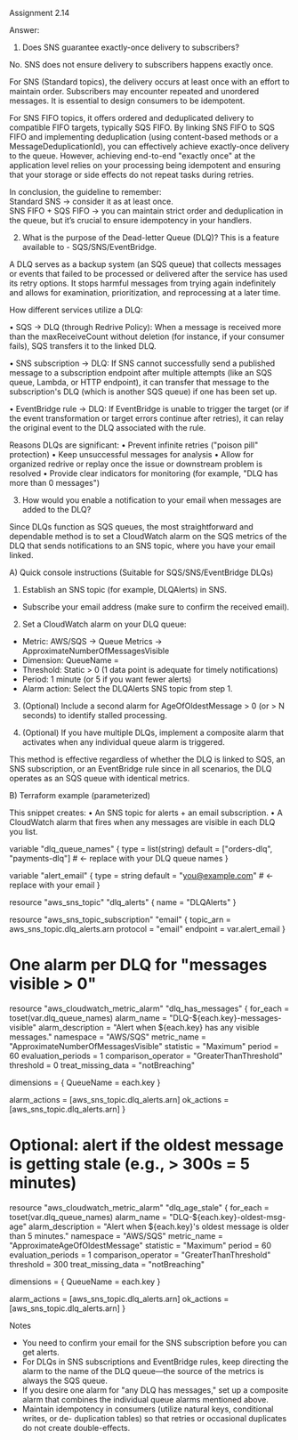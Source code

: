 Assignment 2.14

Answer:

1) 	Does SNS guarantee exactly-once delivery to subscribers?

No. SNS does not ensure delivery to subscribers happens exactly once. 

For SNS (Standard topics), the delivery occurs at least once with an effort to maintain order. Subscribers may encounter repeated and unordered messages. It is essential to design consumers to be idempotent.

For SNS FIFO topics, it offers ordered and deduplicated delivery to compatible FIFO targets, typically SQS FIFO. By linking SNS FIFO to SQS FIFO and implementing deduplication (using content-based methods or a MessageDeduplicationId), you can effectively achieve exactly-once delivery to the queue. However, achieving end-to-end "exactly once" at the application level relies on your processing being idempotent and ensuring that your storage or side effects do not repeat tasks during retries.

In conclusion, the guideline to remember:  
Standard SNS → consider it as at least once.  
SNS FIFO + SQS FIFO → you can maintain strict order and deduplication in the queue, but it’s crucial to ensure idempotency in your handlers.


2) 	What is the purpose of the Dead-letter Queue (DLQ)? This is a feature available to - SQS/SNS/EventBridge.

A DLQ serves as a backup system (an SQS queue) that collects messages or events that failed to be processed or delivered after the service has used its retry options. It stops harmful messages from trying again indefinitely and allows for examination, prioritization, and reprocessing at a later time.

How different services utilize a DLQ:

• SQS → DLQ (through Redrive Policy):
When a message is received more than the maxReceiveCount without deletion (for instance, if your consumer fails), SQS transfers it to the linked DLQ.

• SNS subscription → DLQ:
If SNS cannot successfully send a published message to a subscription endpoint after multiple attempts (like an SQS queue, Lambda, or HTTP endpoint), it can transfer that message to the subscription's DLQ (which is another SQS queue) if one has been set up.

• EventBridge rule → DLQ:
If EventBridge is unable to trigger the target (or if the event transformation or target errors continue after retries), it can relay the original event to the DLQ associated with the rule.

Reasons DLQs are significant:
• Prevent infinite retries ("poison pill" protection)
• Keep unsuccessful messages for analysis
• Allow for organized redrive or replay once the issue or downstream problem is resolved
• Provide clear indicators for monitoring (for example, "DLQ has more than 0 messages")

3)	How would you enable a notification to your email when messages are added to the DLQ?

Since DLQs function as SQS queues, the most straightforward and dependable method is to set a CloudWatch alarm on the SQS metrics of the DLQ that sends notifications to an SNS topic, where you have your email linked.

A)	Quick console instructions (Suitable for SQS/SNS/EventBridge DLQs)

1. 	Establish an SNS topic (for example, DLQAlerts) in SNS.
- Subscribe your email address (make sure to confirm the received email).

2. 	Set a CloudWatch alarm on your DLQ queue:
- Metric:	AWS/SQS → Queue Metrics → ApproximateNumberOfMessagesVisible
- Dimension: 	QueueName = <your DLQ name>
- Threshold: 	Static > 0 (1 data point is adequate for timely notifications)
- Period: 	1 minute (or 5 if you want fewer alerts)
- Alarm action: 	Select the DLQAlerts SNS topic from step 1.

3. 	(Optional) Include a second alarm for AgeOfOldestMessage > 0 (or > N seconds) to identify stalled processing.

4. 	(Optional) If you have multiple DLQs, implement a composite alarm that activates when any individual queue alarm is triggered.

This method is effective regardless of whether the DLQ is linked to SQS, an SNS subscription, or an EventBridge 
rule since in all scenarios, the DLQ operates as an SQS queue with identical metrics.

B) 	Terraform example (parameterized)

This snippet creates:
•	An SNS topic for alerts + an email subscription.
•	A CloudWatch alarm that fires when any messages are visible in each DLQ you list.

variable "dlq_queue_names" {
  type    = list(string)
  default = ["orders-dlq", "payments-dlq"] # ← replace with your DLQ queue names
}

variable "alert_email" {
  type    = string
  default = "you@example.com"              # ← replace with your email
}

resource "aws_sns_topic" "dlq_alerts" {
  name = "DLQAlerts"
}

resource "aws_sns_topic_subscription" "email" {
  topic_arn = aws_sns_topic.dlq_alerts.arn
  protocol  = "email"
  endpoint  = var.alert_email
}

# One alarm per DLQ for "messages visible > 0"
resource "aws_cloudwatch_metric_alarm" "dlq_has_messages" {
  for_each            = toset(var.dlq_queue_names)
  alarm_name          = "DLQ-${each.key}-messages-visible"
  alarm_description   = "Alert when ${each.key} has any visible messages."
  namespace           = "AWS/SQS"
  metric_name         = "ApproximateNumberOfMessagesVisible"
  statistic           = "Maximum"
  period              = 60
  evaluation_periods  = 1
  comparison_operator = "GreaterThanThreshold"
  threshold           = 0
  treat_missing_data  = "notBreaching"

  dimensions = {
    QueueName = each.key
  }

  alarm_actions = [aws_sns_topic.dlq_alerts.arn]
  ok_actions    = [aws_sns_topic.dlq_alerts.arn]
}

# Optional: alert if the oldest message is getting stale (e.g., > 300s = 5 minutes)
resource "aws_cloudwatch_metric_alarm" "dlq_age_stale" {
  for_each            = toset(var.dlq_queue_names)
  alarm_name          = "DLQ-${each.key}-oldest-msg-age"
  alarm_description   = "Alert when ${each.key}'s oldest message is older than 5 minutes."
  namespace           = "AWS/SQS"
  metric_name         = "ApproximateAgeOfOldestMessage"
  statistic           = "Maximum"
  period              = 60
  evaluation_periods  = 1
  comparison_operator = "GreaterThanThreshold"
  threshold           = 300
  treat_missing_data  = "notBreaching"

  dimensions = {
    QueueName = each.key
  }

  alarm_actions = [aws_sns_topic.dlq_alerts.arn]
  ok_actions    = [aws_sns_topic.dlq_alerts.arn]
}


Notes
-	You need to confirm your email for the SNS subscription before you can get alerts.
-	For DLQs in SNS subscriptions and EventBridge rules, keep directing the 
alarm to the name of the DLQ queue—the source of the metrics is always the SQS queue.
-	If you desire one alarm for "any DLQ has messages," set up a composite alarm 
that combines the individual queue alarms mentioned above.
-	Maintain idempotency in consumers (utilize natural keys, conditional writes, or de-
duplication tables) so that retries or occasional duplicates do not create double-effects.
